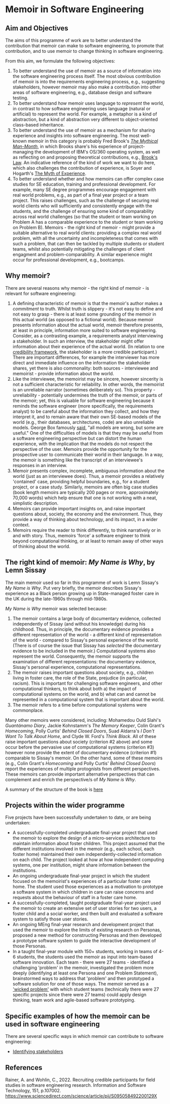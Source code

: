 # Memoir in Software Engineering

## Aim and Objectives

The aims of this programme of work are to better understand the contribution that memoir can make to software engineering, to promote that contribution, and to use memoir to change thinking in software engineering.

From this aim, we formulate the following objectives:
1. To better understand the use of memoir as  a source of information into the software engineering process itself. The most obvious contribution of memoir is into the requirements engineering process, e.g., suggesting stakeholders, however memoir may also make a contribution into other areas of software engineering, e.g., database design and software testing.
2. To better understand _how_ memoir uses language to _represent_ the world, in contrast to how software engineering uses language (natural or artificial) to represent the world. For example, a metaphor is a kind of abstraction, but a kind of abstraction very different to object-oriented class-based inheritance.
3. To better understand the use of memoir as a mechanism for sharing experience and insights into software engineering. The most well-known memoir in this category is probably Fred Brook's [_The Mythical Man-Month_](https://en.wikipedia.org/wiki/The_Mythical_Man-Month), in which Brooks share's his experience of project-managing the development of IBM's OS/360 operating system, as well as reflecting on and proposing theoretical contributions, e.g., [Brook's Law](https://en.wikipedia.org/wiki/Brooks%27s_law). An indicative reference of the kind of work we want to do here, which also challenges the contribution of experience, is Soyer and Hogarth's [The Myth of Experience](https://www.hachettebookgroup.com/titles/emre-soyer/the-myth-of-experience/9781541742055/).
4. To better understand whether and how memoirs can offer complex case studies for SE education, training and professional development. For example, many SE degree programmes encourage engagement with real world problems, e.g., as part of a final year project or a team project. This raises challenges, such as the challenge of securing real world clients who will sufficiently and consistently engage with the students, and the challenge of ensuring some kind of comparability across real world challenges (so that the student or team working on Problem A has a comparable experience to the student or team working on Problem B). Memoirs - the right kind of memoir - might provide a suitable alternative to real world clients: providing a complex real world problem, with all the uncertainty and incompleteness that comes with such a problem, that can then be tackled by multiple students or student teams, whilst also potentially mitigating the challenges of client engagment and problem-comparability. A similar experience might occur for professional development, e.g., bootcamps.

## Why memoir?

There are several reasons why memoir - the right kind of memoir - is relevant for software engineering:

1. A defining characteristic of memoir is that the memoir's author makes a _commitment_ to truth. Whilst truth is slippery - it's not easy to define and not easy to grasp - there is at least some grounding of the memoir in this actual world (as opposed to a fictional world). Because memoir presents information about the actual world, memoir therefore presents, at least in principle, information more suited to software engineering. Consider, as a contrasting example, a requirements analyst interviewing a stakeholder. In such an interview, the stakeholder might offer information about their experience of the actual world. (In relation to one [credibility framework](https://www.sciencedirect.com/science/article/pii/S095058492200129X), the stakeholder is a more credible participant.) There are important differences, for example the interviewer has more direct and immediate influence on the information the stakeholder shares, yet there is also commonality: both sources - interviewee and memoirist - provide information about the world.
2. Like the interviewee, the memoirist may be sincere, however sincerity is not a sufficient characteristic for reliability. In other words, the memoirist is an unreliable narrator (sometimes deliberately so). This property - unreliability - potentially undermines the truth of the memoir, or parts of the memoir; yet, this is valuable for software engineering because it reminds the software engineer (more specifically, the requirements analyst) to be careful about the information they collect, and how they interpret it, and to remain aware that their own SE-based models of the world (e.g., their databases, architectures, code) are also unreliable models. George Box famously [said](https://en.wikipedia.org/wiki/All_models_are_wrong), "all models are wrong, but some are useful." One of the difficulties of models is that they may be useful from a software engineering perspective but can distort the human experience, with the implication that the models do not respect the perspective of the user. Memoirs provide the opportunity for the prospective user to communicate their world in their language. In a way, the memoir is something like the transcript of an interviewee's responses in an interview.
3. Memoir presents complex, incomplete, ambiguous information about the world (just as an interviewee does). Thus, a memoir provides a relatively 'contained' case, providing helpful boundaries, e.g., for a student project, or a case study. Similarly, memoirs are often big case studies (book length memoirs are typically 200 pages or more, approximately 70,000 words) which help ensure that one is not working with a neat, simplistic description.
4. Memoirs can provide important insights on, and raise important questions about, society, the economy and the environment. Thus, they provide a way of thinking about technology, and its impact, in a wider context.
5. Memoirs require the reader to think differently, to think narratively or in and with story. Thus, memoirs 'force' a software engineer to think beyond computational thinking, or at least to remain away of other ways of thinking about the world.

## The right kind of memoir: _My Name is Why_, by Lemn Sissay

The main memoir used so far in this programme of work is Lemn Sissay's _My Name is Why_. Put very briefly, the memoir describes Sissay's experience as a Black person growing up in State-managed foster care in the UK during the late-1960s through mid-1980s.

_My Name is Why_ memoir was selected because:

1. The memoir contains a large body of documentary evidence, collected independently of Sissay (and without his knowledge) during his childhood. Thus, in principle, the documentary evidence provides a different representation of the world - a different kind of representation of the world - compared to Sissay's personal experience of the world. (There is of course the issue that Sissay has _selected_ the documentary evidence to be included in the memoir.) Computational systems also represent the world. Consequently, the memoir supports the examination of different representations: the documentary evidence, Sissay's personal experience, computational representations.
2. The memoir raises important questions about society, e.g., children living in foster care, the role of the State, prejudice (in particular, racism). This is important for challenging software engineers, and other computational thinkers, to think about both a) the impact of computational systems on the world, and b) what can and cannot be represented in a computational system that is important about the world.
3. The memoir refers to a time before computational systems were commonplace.

Many other memoirs were considered, including: Mohamedou Ould Slahi's _Guantánamo Diary_, Jackie Kohnstamm's _The Memory Keeper_, Colin Grant's _Homecoming_, Polly Curtis' _Behind Closed Doors_, Suad Aldarra's _I Don't Want To Talk About Home_, and Clyde W. Ford's _Think Black_. All of these raise important questions about society (criterion #2 above) and some occur before the pervasive use of computational systems (criterion #3) however none provide the extent of documentary evidence (criterion #1) comparable to Sissay's memoir. On the other hand, some of these memoirs (e.g., Colin Grant's _Homecoming_ and Polly Curtis' _Behind Closed Doors_) report the experiences of multiple protognists from different perspectives. These memoirs can provide important alternative perspectives that can complement and enrich the perspective/s of _My Name is Why_.

A summary of the structure of the book is [here](summary.md)

## Projects within the wider programme

Five projects have been successfully undertaken to date, or are being undertaken:
* A successfully-completed undergraduate final-year project that used the memoir to explore the design of a micro-services architecture to maintain information about foster children. This project assumed that the different institutions involved in the memoir (e.g., each school, each foster home) maintained their own independently-collected information on each child. The project looked at how at how independent computing systems, one per institution, might share information between the institutions.
* An ongoing undergraduate final-year project in which the student focused on the memoirist's experiences of a particular foster care home. The student used those experiences as a motivation to prototype a software system in which children in care can raise concerns and requests about the behaviour of staff in a foster care home.
* A successfully-completed, taught postgraduate final-year project used the memoir to create an extensive set of user stories for two users, a foster child and a social worker, and then built and evaluated a software system to satisfy those user stories.
* An ongoing MEng final-year research and development project that used the memoir to explore the limits of existing research on Personas, proposed a new method for constructing Personas and then developed a prototype software system to guide the interactive development of those Personas.
* In a taught final-year module with 150+ students, working in teams of 4-6 students, the students used the memoir as input into team-based software innovation. Each team - there were 27 teams - identified a challenging 'problem' in the memoir, investigated the problem more deeply (identifying at least one Persona and one Problem Statement), brainstormed ways to address that 'problem' and then prototyped a software solution for one of those ways. The memoir served as a ['wicked problem'](https://en.wikipedia.org/wiki/Wicked_problem) with which student teams (technically there were 27 specific projects since there were 27 teams) could apply design thinking, team work and agile-based software prototyping.

## Specific examples of how the memoir can be used in software engineering

There are several specific ways in which memoir can contribute to software engineering:

* [Identifying stakeholders](identifying_stakeholders.md)

## References

Rainer, A. and Wohlin, C., 2022. Recruiting credible participants for field studies in software engineering research. Information and Software Technology, 151, p.107002. https://www.sciencedirect.com/science/article/pii/S095058492200129X


